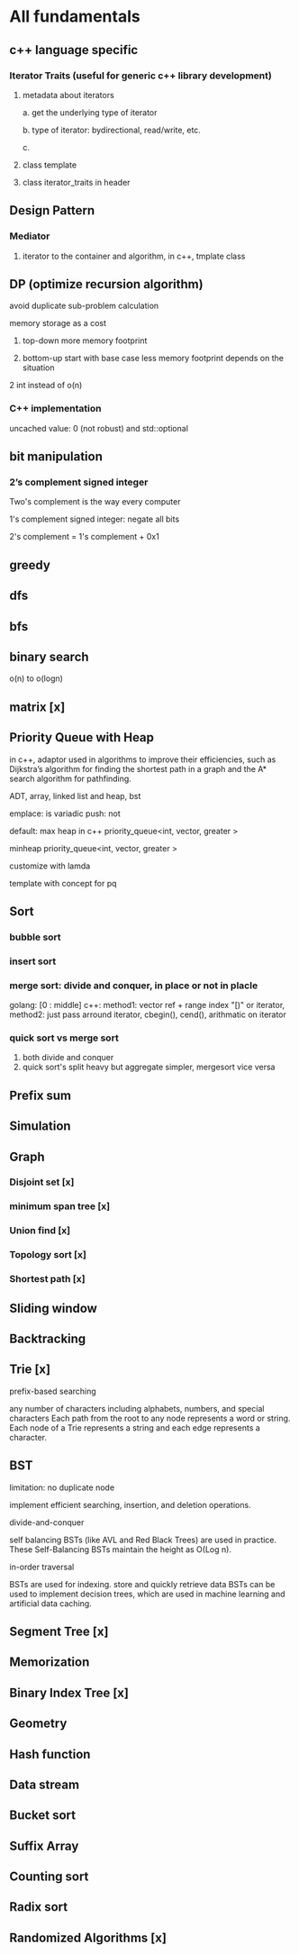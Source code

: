 # All fundamentals

## c++ language specific
### Iterator Traits (useful for generic c++ library development)
1. metadata about iterators
    
    a. get the underlying type of iterator

    b. type of iterator: bydirectional, read/write, etc. 

    c.

2. class template
3. class iterator_traits<T> in header <iterator>




## Design Pattern
### Mediator
1. iterator to the container and algorithm, in c++, tmplate class


## DP (optimize recursion algorithm)

avoid duplicate sub-problem calculation

memory storage as a cost

1. top-down 
more memory footprint

2. bottom-up 
start with base case
less memory footprint depends on the situation

2 int instead of o(n)

### C++ implementation
uncached value: 0 (not robust) and std::optional<int>

## bit manipulation

### 2’s complement signed integer

Two's complement is the way every computer 

1's complement signed integer: negate all bits 

2's complement = 1's complement + 0x1

## greedy

## dfs

## bfs

## binary search
o(n) to o(logn)

## matrix [x]

## Priority Queue with Heap
in c++, adaptor
used in algorithms to improve their efficiencies, such as Dijkstra’s algorithm for finding the shortest path in a graph and the A* search algorithm for pathfinding.

ADT, array, linked list and heap, bst

<queue>

emplace: is variadic
push: not

default: max heap in c++
 priority_queue<int, vector<int>, greater<int> > 

minheap
 priority_queue<int, vector<int>, greater<int> > 

customize with lamda

template with concept for pq

## Sort
### bubble sort
### insert sort
### merge sort: divide and conquer, in place or not in placle

golang: [0 : middle]
c++: 
method1: vector ref + range index "[)" or iterator, 
method2: just pass arround iterator, cbegin(), cend(), arithmatic on iterator

### quick sort vs merge sort
1. both divide and conquer
2. quick sort's split heavy but aggregate simpler, mergesort vice versa


## Prefix sum

## Simulation

## Graph 
### Disjoint set  [x] 
### minimum span tree [x] 
### Union find [x] 
### Topology sort [x]
### Shortest path [x]

## Sliding window

## Backtracking

## Trie [x]

prefix-based searching

any number of characters including alphabets, numbers, and special characters
Each path from the root to any node represents a word or string.
Each node of a Trie represents a string and each edge represents a character.

## BST

limitation: no duplicate node

implement efficient searching, insertion, and deletion operations.

divide-and-conquer

 self balancing BSTs (like AVL and Red Black Trees) are used in practice. These Self-Balancing BSTs maintain the height as O(Log n).

 in-order traversal 

 BSTs are used for indexing.
 store and quickly retrieve data
 BSTs can be used to implement decision trees, which are used in machine learning and artificial
data caching.

## Segment Tree [x]

## Memorization

## Binary Index Tree [x]

## Geometry

## Hash function

## Data stream

## Bucket sort

## Suffix Array

## Counting sort

## Radix sort

## Randomized Algorithms [x]